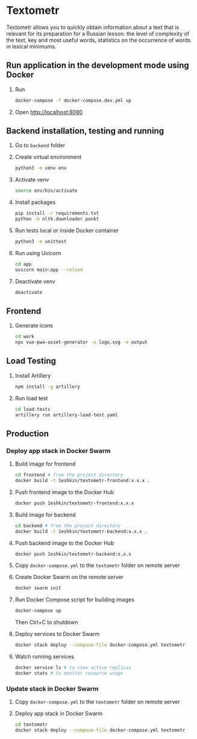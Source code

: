 # Textometr
Textometr allows you to quickly obtain information about a text that is relevant for its preparation for a Russian lesson: the level of complexity of the text, key and most useful words, statistics on the occurrence of words in lexical minimums.

## Run application in the development mode using Docker
1. Run
   ```bash
   docker-compose -f docker-compose.dev.yml up
   ```

2. Open <http://localhost:8080>

## Backend installation, testing and running
1. Go to `backend` folder

2. Create virtual environment
   ```bash
   python3 -m venv env
   ```

3. Activate venv
   ```bash
   source env/bin/activate
   ```

4. Install packages
   ```bash
   pip install -r requirements.txt
   python -m nltk.downloader punkt
   ```

5. Run tests local or inside Docker container
   ```bash
   python3 -m unittest
   ```

6. Run using Uvicorn
   ```bash
   cd app
   uvicorn main:app --reload
   ```

7. Deactivate venv
   ```bash
   deactivate
   ```
## Frontend

1. Generate icons
   ```bash
   cd work
   npx vue-pwa-asset-generator -a logo.svg -o output
   ```

## Load Testing

1. Install Artillery
   ```bash
   npm install -g artillery
   ```

2. Run load test
   ```bash
   cd load-tests
   artillery run artillery-load-test.yaml
   ```

## Production

### Deploy app stack in Docker Swarm

1. Build image for frontend
   ```bash
   cd frontend # from the project directory
   docker build -t 1eshkin/textometr-frontend:x.x.x .
   ```
2. Push frontend image to the Docker Hub
   ```bash
   docker push 1eshkin/textometr-frontend:x.x.x
   ```
3. Build image for backend
   ```bash
   cd backend # from the project directory
   docker build -t 1eshkin/textometr-backend:x.x.x .
   ```
4. Push backend image to the Docker Hub
   ```bash
   docker push 1eshkin/textometr-backend:x.x.x
   ```
5. Copy `docker-compose.yml` to the `textometr` folder on remote server

6. Create Docker Swarm on the remote server
   ```bash
   docker swarm init
   ```
7. Run Docker Compose script for building images
   ```bash
   docker-compose up
   ```
   Then Ctrl+C to shutdown
8. Deploy services to Docker Swarm
   ```bash
   docker stack deploy --compose-file docker-compose.yml textometr
   ```
9. Watch running services
   ```bash
   docker service ls # to view active replicas
   docker stats # to monitor resource usage
   ```
### Update stack in Docker Swarm

1. Copy `docker-compose.yml` to the `textometr` folder on remote server

2. Deploy app stack in Docker Swarm
   ```bash
   cd textometr
   docker stack deploy --compose-file docker-compose.yml textometr
   ```

